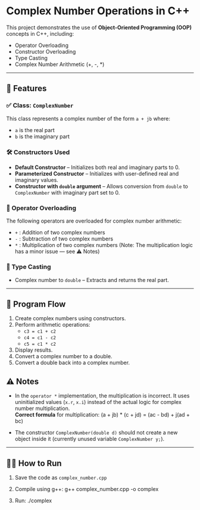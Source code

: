 # Complex Number Operations in C++

This project demonstrates the use of **Object-Oriented Programming (OOP)** concepts in C++, including:

- Operator Overloading
- Constructor Overloading
- Type Casting
- Complex Number Arithmetic (+, -, *)

---

## 📁 Features

### ✅ Class: `ComplexNumber`

This class represents a complex number of the form `a + jb` where:

- `a` is the real part
- `b` is the imaginary part

### 🛠️ Constructors Used

- **Default Constructor** – Initializes both real and imaginary parts to 0.
- **Parameterized Constructor** – Initializes with user-defined real and imaginary values.
- **Constructor with `double` argument** – Allows conversion from `double` to `ComplexNumber` with imaginary part set to 0.

### 🔁 Operator Overloading

The following operators are overloaded for complex number arithmetic:

- `+` : Addition of two complex numbers
- `-` : Subtraction of two complex numbers
- `*` : Multiplication of two complex numbers (Note: The multiplication logic has a minor issue — see ⚠️ Notes)

### 🔄 Type Casting

- Complex number to `double` – Extracts and returns the real part.

---

## 📌 Program Flow

1. Create complex numbers using constructors.
2. Perform arithmetic operations:
   - `c3 = c1 + c2`
   - `c4 = c1 - c2`
   - `c5 = c1 * c2`
3. Display results.
4. Convert a complex number to a double.
5. Convert a double back into a complex number.

## ⚠️ Notes

- In the `operator *` implementation, the multiplication is incorrect. It uses uninitialized values (`x.r`, `x.i`) instead of the actual logic for complex number multiplication.  
  **Correct formula** for multiplication:
(a + jb) * (c + jd) = (ac - bd) + j(ad + bc)

- The constructor `ComplexNumber(double d)` should not create a new object inside it (currently unused variable `ComplexNumber y;`).

---

## 🧑‍💻 How to Run

1. Save the code as `complex_number.cpp`
2. Compile using g++:
g++ complex_number.cpp -o complex

3. Run:
./complex
